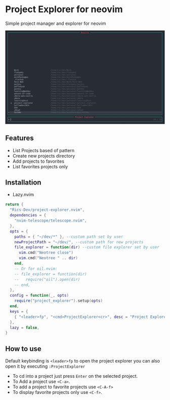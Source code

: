 # Project Explorer for neovim

Simple project manager and explorer for neovim

![Screenshot](./doc/Screenshot1.png)

## Features

- List Projects based of pattern
- Create new projects directory
- Add projects to favorites
- List favorites projects only

## Installation

- Lazy.nvim

```lua
return {
  "Rics-Dev/project-explorer.nvim",
  dependencies = {
    "nvim-telescope/telescope.nvim",
  },
  opts = {
    paths = { "~/dev/*" }, --custom path set by user
    newProjectPath = "~/dev/", --custom path for new projects
    file_explorer = function(dir) --custom file explorer set by user
      vim.cmd("Neotree close")
      vim.cmd("Neotree " .. dir)
    end,
    -- Or for oil.nvim:
    -- file_explorer = function(dir)
    --   require("oil").open(dir)
    -- end,
  },
  config = function(_, opts)
    require("project_explorer").setup(opts)
  end,
  keys = {
    { "<leader>fp", "<cmd>ProjectExplorer<cr>", desc = "Project Explorer" },
  },
  lazy = false,
}
```

## How to use

Default keybinding is `<leader>fp` to open the project explorer
you can also open it by executing `:ProjectExplorer`

- To cd into a project just press `Enter` on the selected project.
- To Add a project use `<C-a>`.
- To add a project to favorite projects use `<C-A-f>`
- To display favorite projects only use `<C-f>`.
